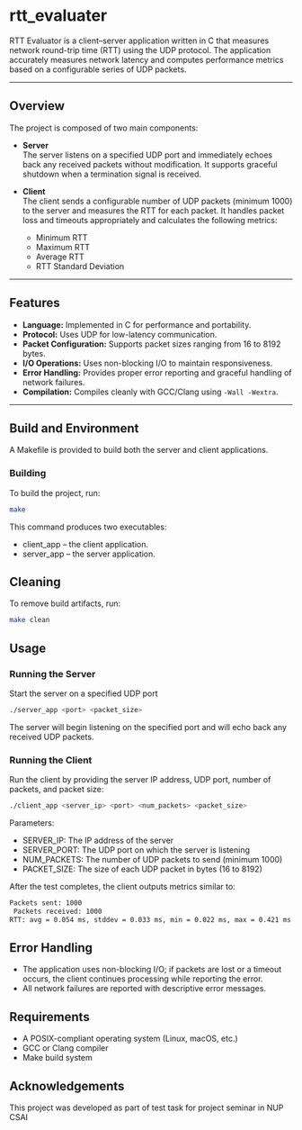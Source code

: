 # rtt_evaluater


RTT Evaluator is a client–server application written in C that measures network round-trip time (RTT) using the UDP protocol. The application accurately measures network latency and computes performance metrics based on a configurable series of UDP packets.

---

## Overview

The project is composed of two main components:

- **Server**  
  The server listens on a specified UDP port and immediately echoes back any received packets without modification. It supports graceful shutdown when a termination signal is received.

- **Client**  
  The client sends a configurable number of UDP packets (minimum 1000) to the server and measures the RTT for each packet. It handles packet loss and timeouts appropriately and calculates the following metrics:
  - Minimum RTT
  - Maximum RTT
  - Average RTT
  - RTT Standard Deviation

---

## Features

- **Language:** Implemented in C for performance and portability.
- **Protocol:** Uses UDP for low-latency communication.
- **Packet Configuration:** Supports packet sizes ranging from 16 to 8192 bytes.
- **I/O Operations:** Uses non-blocking I/O to maintain responsiveness.
- **Error Handling:** Provides proper error reporting and graceful handling of network failures.
- **Compilation:** Compiles cleanly with GCC/Clang using `-Wall -Wextra`.

---

## Build and Environment

A Makefile is provided to build both the server and client applications.

### Building

To build the project, run:

```bash
make
```
This command produces two executables:
- client_app – the client application.
- server_app – the server application.

## Cleaning
To remove build artifacts, run:

```bash
make clean
```

## Usage
### Running the Server
Start the server on a specified UDP port

```bash
./server_app <port> <packet_size>
```

The server will begin listening on the specified port and will echo back any received UDP packets.

### Running the Client
Run the client by providing the server IP address, UDP port, number of packets, and packet size:

```bash
./client_app <server_ip> <port> <num_packets> <packet_size>
```

Parameters:
- SERVER_IP: The IP address of the server
- SERVER_PORT: The UDP port on which the server is listening
- NUM_PACKETS: The number of UDP packets to send (minimum 1000)
- PACKET_SIZE: The size of each UDP packet in bytes (16 to 8192)

After the test completes, the client outputs metrics similar to:
```bash
Packets sent: 1000
 Packets received: 1000
RTT: avg = 0.054 ms, stddev = 0.033 ms, min = 0.022 ms, max = 0.421 ms
```

## Error Handling
- The application uses non-blocking I/O; if packets are lost or a timeout occurs, the client continues processing while reporting the error.
- All network failures are reported with descriptive error messages.

## Requirements
- A POSIX-compliant operating system (Linux, macOS, etc.)
- GCC or Clang compiler
- Make build system

## Acknowledgements
This project was developed as part of test task for project seminar in NUP CSAI


